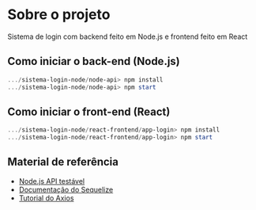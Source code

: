 # Sobre o projeto
Sistema de login com backend feito em Node.js e frontend feito em React

## Como iniciar o back-end (Node.js)

```powershell
.../sistema-login-node/node-api> npm install
.../sistema-login-node/node-api> npm start
```

## Como iniciar o front-end (React)

```powershell
.../sistema-login-node/react-frontend/app-login> npm install
.../sistema-login-node/react-frontend/app-login> npm start
```

## Material de referência
- [Node.js API testável](https://github.com/waldemarnt/testable-nodejs-api)
- [Documentação do Sequelize](https://sequelize.org/)
- [Tutorial do Axios](https://blog.rocketseat.com.br/axios-um-cliente-http-full-stack/)

